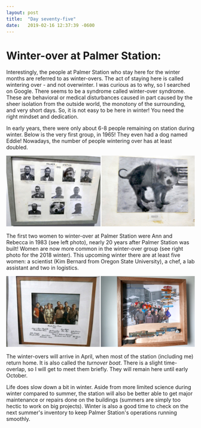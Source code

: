 ```yaml
---
layout: post
title:  "Day seventy-five"
date:   2019-02-16 12:37:39 -0600
---
```

# Winter-over at Palmer Station:   
Interestingly, the people at Palmer Station who stay here for the winter months are referred to as winter-overs. The act of staying here is called wintering over - and not overwinter. I was curious as to why, so I searched on Google. There seems to be a syndrome called winter-over syndrome. These are behavioral or medical disturbances caused in part caused by the sheer isolation from the outside world, the monotony of the surrounding, and very short days. So, it is not easy to be here in winter! You need the right mindset and dedication.

In early years, there were only about 6-8 people remaining on station during winter. Below is the very first group, in 1965! They even had a dog named Eddie! Nowadays, the number of people wintering over has at least doubled. 

![1965 winter-overs](/assets/blog_photos/190216/winterOver_1965.jpg)

The first two women to winter-over at Palmer Station were Ann and Rebecca in 1983 (see left photo), nearly 20 years after Palmer Station was built! Women are now more common in the winter-over group (see right photo for the 2018 winter). This upcoming winter there are at least five women: a scientist (Kim Bernard from Oregon State University), a chef, a lab assistant and two in logistics. 

![other winter-overs](/assets/blog_photos/190216/Winter_Over_1983-2018.jpg)

The winter-overs will arrive in April, when most of the station (including me) return home. It is also called the *turnover boat*. There is a slight time-overlap, so I will get to meet them briefly. They will remain here until early October. 

Life does slow down a bit in winter. Aside from more limited science during winter compared to summer, the station will also be better able to get major maintenance or repairs done on the buildings (summers are simply too hectic to work on big projects). Winter is also a good time to check on the next summer's inventory to keep Palmer Station's operations running smoothly. 
